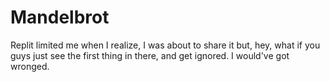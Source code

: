 # Mandelbrot
Replit limited me when I realize, I was about to share it but, hey, what if you guys just see the first thing in there, and get ignored. I would've got wronged.
